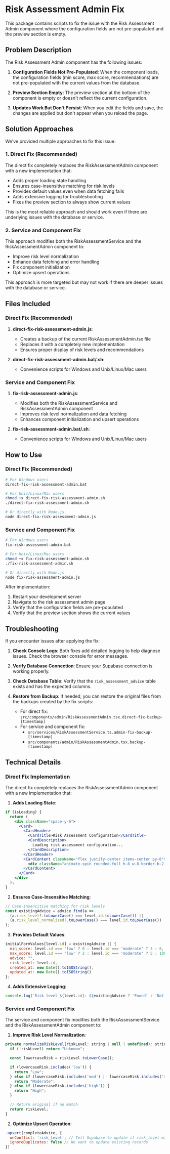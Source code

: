 # Risk Assessment Admin Fix

This package contains scripts to fix the issue with the Risk Assessment Admin component where the configuration fields are not pre-populated and the preview section is empty.

## Problem Description

The Risk Assessment Admin component has the following issues:

1. **Configuration Fields Not Pre-Populated**: When the component loads, the configuration fields (min score, max score, recommendations) are not pre-populated with the current values from the database.

2. **Preview Section Empty**: The preview section at the bottom of the component is empty or doesn't reflect the current configuration.

3. **Updates Work But Don't Persist**: When you edit the fields and save, the changes are applied but don't appear when you reload the page.

## Solution Approaches

We've provided multiple approaches to fix this issue:

### 1. Direct Fix (Recommended)

The direct fix completely replaces the RiskAssessmentAdmin component with a new implementation that:

- Adds proper loading state handling
- Ensures case-insensitive matching for risk levels
- Provides default values even when data fetching fails
- Adds extensive logging for troubleshooting
- Fixes the preview section to always show current values

This is the most reliable approach and should work even if there are underlying issues with the database or service.

### 2. Service and Component Fix

This approach modifies both the RiskAssessmentService and the RiskAssessmentAdmin component to:

- Improve risk level normalization
- Enhance data fetching and error handling
- Fix component initialization
- Optimize upsert operations

This approach is more targeted but may not work if there are deeper issues with the database or service.

## Files Included

### Direct Fix (Recommended)

1. **direct-fix-risk-assessment-admin.js**:
   - Creates a backup of the current RiskAssessmentAdmin.tsx file
   - Replaces it with a completely new implementation
   - Ensures proper display of risk levels and recommendations

2. **direct-fix-risk-assessment-admin.bat/.sh**:
   - Convenience scripts for Windows and Unix/Linux/Mac users

### Service and Component Fix

1. **fix-risk-assessment-admin.js**:
   - Modifies both the RiskAssessmentService and RiskAssessmentAdmin component
   - Improves risk level normalization and data fetching
   - Enhances component initialization and upsert operations

2. **fix-risk-assessment-admin.bat/.sh**:
   - Convenience scripts for Windows and Unix/Linux/Mac users

## How to Use

### Direct Fix (Recommended)

```bash
# For Windows users
direct-fix-risk-assessment-admin.bat

# For Unix/Linux/Mac users
chmod +x direct-fix-risk-assessment-admin.sh
./direct-fix-risk-assessment-admin.sh

# Or directly with Node.js
node direct-fix-risk-assessment-admin.js
```

### Service and Component Fix

```bash
# For Windows users
fix-risk-assessment-admin.bat

# For Unix/Linux/Mac users
chmod +x fix-risk-assessment-admin.sh
./fix-risk-assessment-admin.sh

# Or directly with Node.js
node fix-risk-assessment-admin.js
```

After implementation:
1. Restart your development server
2. Navigate to the risk assessment admin page
3. Verify that the configuration fields are pre-populated
4. Verify that the preview section shows the current values

## Troubleshooting

If you encounter issues after applying the fix:

1. **Check Console Logs**: Both fixes add detailed logging to help diagnose issues. Check the browser console for error messages.

2. **Verify Database Connection**: Ensure your Supabase connection is working properly.

3. **Check Database Table**: Verify that the `risk_assessment_advice` table exists and has the expected columns.

4. **Restore from Backup**: If needed, you can restore the original files from the backups created by the fix scripts:
   - For direct fix: `src/components/admin/RiskAssessmentAdmin.tsx.direct-fix-backup-[timestamp]`
   - For service and component fix: 
     - `src/services/RiskAssessmentService.ts.admin-fix-backup-[timestamp]`
     - `src/components/admin/RiskAssessmentAdmin.tsx.backup-[timestamp]`

## Technical Details

### Direct Fix Implementation

The direct fix completely replaces the RiskAssessmentAdmin component with a new implementation that:

1. **Adds Loading State**:
```jsx
if (isLoading) {
  return (
    <div className="space-y-6">
      <Card>
        <CardHeader>
          <CardTitle>Risk Assessment Configuration</CardTitle>
          <CardDescription>
            Loading risk assessment configuration...
          </CardDescription>
        </CardHeader>
        <CardContent className="flex justify-center items-center py-8">
          <div className="animate-spin rounded-full h-8 w-8 border-b-2 border-primary"></div>
        </CardContent>
      </Card>
    </div>
  );
}
```

2. **Ensures Case-Insensitive Matching**:
```javascript
// Case-insensitive matching for risk levels
const existingAdvice = advice.find(a => 
  (a.risk_level?.toLowerCase() === level.id.toLowerCase()) ||
  (a.risk_level_normalized?.toLowerCase() === level.id.toLowerCase())
);
```

3. **Provides Default Values**:
```javascript
initialFormValues[level.id] = existingAdvice || {
  min_score: level.id === 'low' ? 0 : level.id === 'moderate' ? 3 : 6,
  max_score: level.id === 'low' ? 2 : level.id === 'moderate' ? 5 : 100,
  advice: "",
  risk_level: level.id,
  created_at: new Date().toISOString(),
  updated_at: new Date().toISOString()
};
```

4. **Adds Extensive Logging**:
```javascript
console.log(`Risk level ${level.id}: ${existingAdvice ? 'Found' : 'Not found'}`, existingAdvice);
```

### Service and Component Fix

The service and component fix modifies both the RiskAssessmentService and the RiskAssessmentAdmin component to:

1. **Improve Risk Level Normalization**:
```javascript
private normalizeRiskLevel(riskLevel: string | null | undefined): string {
  if (!riskLevel) return "Unknown";

  const lowercaseRisk = riskLevel.toLowerCase();

  if (lowercaseRisk.includes('low')) {
    return "Low";
  } else if (lowercaseRisk.includes('mod') || lowercaseRisk.includes('med')) {
    return "Moderate";
  } else if (lowercaseRisk.includes('high')) {
    return "High";
  }

  // Return original if no match
  return riskLevel;
}
```

2. **Optimize Upsert Operation**:
```javascript
.upsert(completeAdvice, {
  onConflict: 'risk_level', // Tell Supabase to update if risk_level matches
  ignoreDuplicates: false // We want to update existing records
})